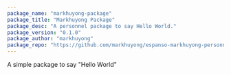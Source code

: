```yaml
---
package_name: "markhuyong-package"
package_title: "Markhuyong Package"
package_desc: "A personnel package to say Hello World."
package_version: "0.1.0"
package_author: "markhuyong"
package_repo: "https://github.com/markhuyong/espanso-markhuyong-personnel"
---
```

A simple package to say "Hello World"
